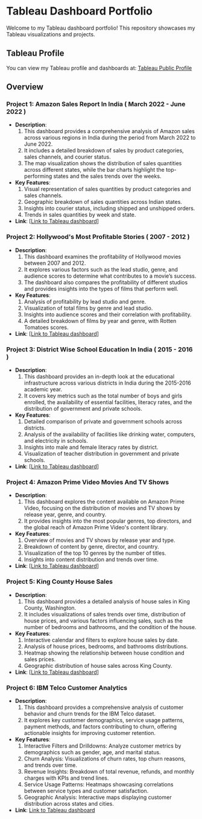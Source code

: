 # Tableau Dashboard Portfolio

Welcome to my Tableau dashboard portfolio! This repository showcases my Tableau visualizations and projects.

## Tableau Profile
You can view my Tableau profile and dashboards at: [Tableau Public Profile](https://public.tableau.com/app/profile/deekshitha.chikkala/vizzes)

## Overview
### Project 1: Amazon Sales Report In India ( March 2022 - June 2022 )
- **Description**:
  1. This dashboard provides a comprehensive analysis of Amazon sales across various regions in India during the period from March 2022 to June 2022.
  2. It includes a detailed breakdown of sales by product categories, sales channels, and courier status.
  3. The map visualization shows the distribution of sales quantities across different states, while the bar charts highlight the top-performing states and the sales trends over the weeks.
- **Key Features**:
  1. Visual representation of sales quantities by product categories and sales channels.
  2. Geographic breakdown of sales quantities across Indian states.
  3. Insights into courier status, including shipped and unshipped orders.
  4. Trends in sales quantities by week and state.
- **Link**: [[Link to Tableau dashboard](https://public.tableau.com/app/profile/deekshitha.chikkala/viz/AmazonSalesReportMarch2022-June2022/AMAZONSALESREPORTMARCH2022-JUNE2022)]

### Project 2: Hollywood's Most Profitable Stories ( 2007 - 2012 )
- **Description**:
  1. This dashboard examines the profitability of Hollywood movies between 2007 and 2012.
  2. It explores various factors such as the lead studio, genre, and audience scores to determine what contributes to a movie’s success.
  3. The dashboard also compares the profitability of different studios and provides insights into the types of films that perform well.
- **Key Features**:
  1. Analysis of profitability by lead studio and genre.
  2. Visualization of total films by genre and lead studio.
  3. Insights into audience scores and their correlation with profitability.
  4. A detailed breakdown of films by year and genre, with Rotten Tomatoes scores.
- **Link**: [[Link to Tableau dashboard](https://public.tableau.com/app/profile/deekshitha.chikkala/viz/HOLLYWOODSMOSTPROFITABLESTORIES2007-2012/HOLLYWOODSMOSTPPROFITABLESTORIES2007-2012)]

### Project 3: District Wise School Education In India ( 2015 - 2016 )
- **Description**:
  1. This dashboard provides an in-depth look at the educational infrastructure across various districts in India during the 2015-2016 academic year.
  2. It covers key metrics such as the total number of boys and girls enrolled, the availability of essential facilities, literacy rates, and the distribution of government and private schools.
- **Key Features**:
  1. Detailed comparison of private and government schools across districts.
  2. Analysis of the availability of facilities like drinking water, computers, and electricity in schools.
  3. Insights into male and female literacy rates by district.
  4. Visualization of teacher distribution in government and private schools.
- **Link**: [[Link to Tableau dashboard](https://public.tableau.com/app/profile/deekshitha.chikkala/viz/DISTRICTWISEEDUCATIONININDIA/Dashboard1)]

### Project 4: Amazon Prime Video Movies And TV Shows
- **Description**:
  1. This dashboard explores the content available on Amazon Prime Video, focusing on the distribution of movies and TV shows by release year, genre, and country.
  2. It provides insights into the most popular genres, top directors, and the global reach of Amazon Prime Video's content library.
- **Key Features**:
  1. Overview of movies and TV shows by release year and type.
  2. Breakdown of content by genre, director, and country.
  3. Visualization of the top 10 genres by the number of titles.
  4. Insights into content distribution and trends over time.
- **Link**: [[Link to Tableau dashboard](https://public.tableau.com/app/profile/deekshitha.chikkala/viz/AmazonPrimeVideoMoviesAndTVShows/PRIMEVIDEO)]

### Project 5: King County House Sales
- **Description**:
  1. This dashboard provides a detailed analysis of house sales in King County, Washington.
  2. It includes visualizations of sales trends over time, distribution of house prices, and various factors influencing sales, such as the number of bedrooms and bathrooms, and the condition of the house.
- **Key Features**:
  1. Interactive calendar and filters to explore house sales by date.
  2. Analysis of house prices, bedrooms, and bathrooms distributions.
  3. Heatmap showing the relationship between house condition and sales prices.
  4. Geographic distribution of house sales across King County.
- **Link**: [[Link to Tableau dashboard](https://public.tableau.com/app/profile/deekshitha.chikkala/viz/KingCountyHouseSales_17033855903210/KingCountyWashingtonHouseSales)]


### Project 6: IBM Telco Customer Analytics
- **Description**:
  1. This dashboard provides a comprehensive analysis of customer behavior and churn trends for the IBM Telco dataset.
  2. It explores key customer demographics, service usage patterns, payment methods, and factors contributing to churn, offering actionable insights for improving customer retention.
- **Key Features**:
  1. Interactive Filters and Drilldowns: Analyze customer metrics by demographics such as gender, age, and marital status.
  2. Churn Analysis: Visualizations of churn rates, top churn reasons, and trends over time.
  3. Revenue Insights: Breakdown of total revenue, refunds, and monthly charges with KPIs and trend lines.
  4. Service Usage Patterns: Heatmaps showcasing correlations between service types and customer satisfaction.
  5. Geographic Analysis: Interactive maps displaying customer distribution across states and cities.
- **Link**: [Link to Tableau dashboard]()

